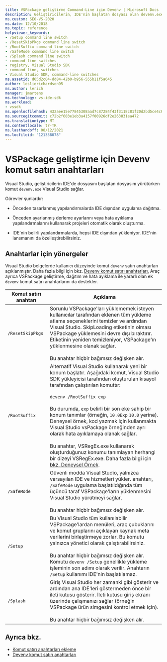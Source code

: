 ```yaml
---
title: VSPackage geliştirme Command-Line için Devenv | Microsoft Docs
description: Geliştiricilerin, IDE'nin başlatan dosyası olan devenv.exe komut Visual Studio nasıl otomatikleştirebilirsiniz?
ms.custom: SEO-VS-2020
ms.date: 12/10/2018
ms.topic: reference
helpviewer_keywords:
- /Setup command line switch
- /ResetSkipPkgs command line switch
- /RootSuffix command line switch
- /SafeMode command line switch
- /Splash command line switch
- command-line switches
- registry, Visual Studio SDK
- command line, switches
- Visual Studio SDK, command-line switches
ms.assetid: d65d2c04-dd84-42b0-b956-555b11f5a645
author: leslierichardson95
ms.author: lerich
manager: jmartens
ms.technology: vs-ide-sdk
ms.workload:
- vssdk
ms.openlocfilehash: 432aee15e77845308aad7c87284f43f3118c81f20d2bd5ce4c0c745a2b0f344b
ms.sourcegitcommit: c72b2f603e1eb3a4157f00926df2e263831ea472
ms.translationtype: MT
ms.contentlocale: tr-TR
ms.lasthandoff: 08/12/2021
ms.locfileid: "121338078"
---
```

# <a name="devenv-command-line-switches-for-vspackage-development"></a>VSPackage geliştirme için Devenv komut satırı anahtarları

Visual Studio, geliştiricilerin IDE'de dosyasını başlatan dosyasını yürütürken komut `devenv.exe` Visual Studio sağlar.

 Görevler şunlardır:

- Önceden tasarlanmış yapılandırmalarda IDE dışından uygulama dağıtma.

- Önceden ayarlanmış derleme ayarlarını veya hata ayıklama yapılandırmalarını kullanarak projeleri otomatik olarak oluşturma.

- IDE'nin belirli yapılandırmalarda, hepsi IDE dışından yükleniyor. IDE'nin lansmanını da özelleştirebilirsiniz.

## <a name="guidelines-for-switches"></a>Anahtarlar için yönergeler

Visual Studio belgelerde kullanıcı düzeyinde komut `devenv` satırı anahtarları açıklanmıştır. Daha fazla bilgi için bkz. [Devenv komut satırı anahtarları.](../ide/reference/devenv-command-line-switches.md) Araç ayrıca VSPackage geliştirme, dağıtım ve hata ayıklama ile yararlı olan ek `devenv` komut satırı anahtarlarını da destekler.

| Komut satırı anahtarı | Açıklama |
|---------------------| - |
| `/ResetSkipPkgs` | Sorunlu VSPackage'ları yüklememek isteyen kullanıcılar tarafından eklenen tüm yükleme atlama seçeneklerini temizler ve ardından Visual Studio. SkipLoading etiketinin olması VSPackage yüklemesini devre dışı bıraktırır. Etiketinin yeniden temizleniyor, VSPackage'ın yüklenmesine olanak sağlar.<br /><br /> Bu anahtar hiçbir bağımsız değişken alır. |
| `/RootSuffix` | Alternatif Visual Studio kullanarak yeni bir konum başlatır. Aşağıdaki komut, Visual Studio SDK yükleyicisi tarafından oluşturulan kısayol tarafından çalıştırılan komuttır:<br /><br /> `devenv /RootSuffix exp`<br /><br /> Bu durumda, `exp` belirli bir son eke sahip bir konum tanımlar (örneğin, `10.0Exp` `10.0` yerine). Deneysel örnek, kod yazmak için kullanmakta Visual Studio vsPackage örneğinden ayrı olarak hata ayıklamaya olanak sağlar.<br /><br /> Bu anahtar, VSRegEx.exe kullanarak oluşturduğunuz konumu tanımlayan herhangi bir dizeyi VSRegEx.exe. Daha fazla bilgi için [bkz. Deneysel Örnek](../extensibility/the-experimental-instance.md). |
| `/SafeMode` | Güvenli modda Visual Studio, yalnızca varsayılan IDE ve hizmetleri yükler. anahtarı, `/SafeMode` uygulama başlatıldığında tüm üçüncü taraf VSPackage'ların yüklenmesini Visual Studio yürütmeyi sağlar.<br /><br /> Bu anahtar hiçbir bağımsız değişken alır. |
| `/Setup` | Bu Visual Studio tüm kullanılabilir VSPackage'lardan menüleri, araç çubuklarını ve komut gruplarını açıklayan kaynak meta verilerini birleştirmeye zorlar. Bu komutu yalnızca yönetici olarak çalıştırabilirsiniz. <br /><br /> Bu anahtar hiçbir bağımsız değişken alır. Komutu `devenv /Setup` genellikle yükleme işleminin son adımı olarak verilir. Anahtarın `/Setup` kullanımı IDE'nin başlatılamaz.|
| `/Splash` | Giriş Visual Studio her zamanki gibi gösterir ve ardından ana IDE'leri göstermeden önce bir ileti kutusu gösterir. İleti kutusu giriş ekranı üzerinde çalışmanızı sağlar (örneğin VSPackage ürün simgesini kontrol etmek için).<br /><br /> Bu anahtar hiçbir bağımsız değişken alır. |

## <a name="see-also"></a>Ayrıca bkz.

- [Komut satırı anahtarları ekleme](../extensibility/adding-command-line-switches.md)
- [Devenv komut satırı anahtarları](../ide/reference/devenv-command-line-switches.md)
